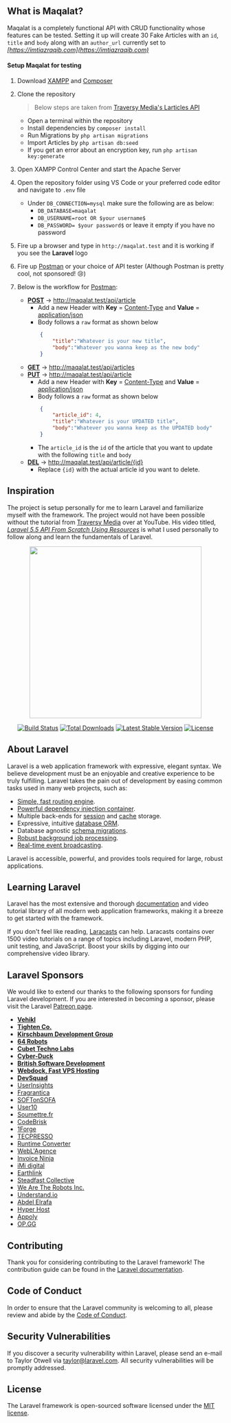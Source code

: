 ## What is Maqalat?
Maqalat is a completely functional API with CRUD functionality whose features can be tested. Setting it up will create 30 Fake Articles with an `id`, `title` and `body` along with an `author_url` currently set to *[https://imtiazraqib.com](https://imtiazraqib.com)*

#### Setup Maqalat for testing
1. Download [XAMPP](https://www.apachefriends.org/index.html) and [Composer](https://getcomposer.org/)
2. Clone the repository
    > Below steps are taken from [Traversy Media's Larticles API](https://github.com/bradtraversy/larticles_api)
    - Open a terminal within the repository
    - Install dependencies by `composer install`
    - Run Migrations by `php artisan migrations`
    - Import Articles by `php artisan db:seed`
    - If you get an error about an encryption key, run `php artisan key:generate`
3. Open XAMPP Control Center and start the Apache Server
4. Open the repository folder using VS Code or your preferred code editor and navigate to `.env` file
    - Under `DB_CONNECTION=mysql` make sure the following are as below:
        - `DB_DATABASE=maqalat`
        - `DB_USERNAME=root OR $your username$`
        - `DB_PASSWORD= $your password$` or leave it empty if you have no password
        
5. Fire up a browser and type in `http://maqalat.test` and it is working if you see the **Laravel** logo
6. Fire up [Postman](https://www.getpostman.com/downloads/) or your choice of API tester (Although Postman is pretty cool, not sponsored! 😢)

7. Below is the workflow for [Postman](https://www.getpostman.com/downloads/):
    - **[POST]()**  -> http://maqalat.test/api/article
        - Add a new Header with **Key** = [Content-Type]() and **Value** = [application/json]()
        - Body follows a `raw` format as shown below
        ```json
            {
                "title":"Whatever is your new title",
                "body":"Whatever you wanna keep as the new body"
            }
        ```
    - **[GET]()**   -> http://maqalat.test/api/articles
    - **[PUT]()**   -> http://maqalat.test/api/article
        - Add a new Header with **Key** = [Content-Type]() and **Value** = [application/json]()
        - Body follows a `raw` format as shown below
        ```json
            {
                "article_id": 4,
                "title":"Whatever is your UPDATED title",
                "body":"Whatever you wanna keep as the UPDATED body"
            }
        ```
        - The `article_id` is the `id` of the article that you want to update with the following `title` and `body`
    - **[DEL]()**   -> http://maqalat.test/api/article/{id}
        - Replace `{id}` with the actual article id you want to delete.

## Inspiration
The project is setup personally for me to learn Laravel and familiarize myself with the framework. The project would not have been possible without the tutorial from [Traversy Media](https://www.youtube.com/channel/UC29ju8bIPH5as8OGnQzwJyA) over at YouTube. His video titled, *[Laravel 5.5 API From Scratch Using Resources](https://www.youtube.com/watch?v=4pc6cgisbKE)* is what I used personally to follow along and learn the fundamentals of Laravel.

<p align="center"><img src="https://res.cloudinary.com/dtfbvvkyp/image/upload/v1566331377/laravel-logolockup-cmyk-red.svg" width="400"></p>

<p align="center">
<a href="https://travis-ci.org/laravel/framework"><img src="https://travis-ci.org/laravel/framework.svg" alt="Build Status"></a>
<a href="https://packagist.org/packages/laravel/framework"><img src="https://poser.pugx.org/laravel/framework/d/total.svg" alt="Total Downloads"></a>
<a href="https://packagist.org/packages/laravel/framework"><img src="https://poser.pugx.org/laravel/framework/v/stable.svg" alt="Latest Stable Version"></a>
<a href="https://packagist.org/packages/laravel/framework"><img src="https://poser.pugx.org/laravel/framework/license.svg" alt="License"></a>
</p>

## About Laravel

Laravel is a web application framework with expressive, elegant syntax. We believe development must be an enjoyable and creative experience to be truly fulfilling. Laravel takes the pain out of development by easing common tasks used in many web projects, such as:

- [Simple, fast routing engine](https://laravel.com/docs/routing).
- [Powerful dependency injection container](https://laravel.com/docs/container).
- Multiple back-ends for [session](https://laravel.com/docs/session) and [cache](https://laravel.com/docs/cache) storage.
- Expressive, intuitive [database ORM](https://laravel.com/docs/eloquent).
- Database agnostic [schema migrations](https://laravel.com/docs/migrations).
- [Robust background job processing](https://laravel.com/docs/queues).
- [Real-time event broadcasting](https://laravel.com/docs/broadcasting).

Laravel is accessible, powerful, and provides tools required for large, robust applications.

## Learning Laravel

Laravel has the most extensive and thorough [documentation](https://laravel.com/docs) and video tutorial library of all modern web application frameworks, making it a breeze to get started with the framework.

If you don't feel like reading, [Laracasts](https://laracasts.com) can help. Laracasts contains over 1500 video tutorials on a range of topics including Laravel, modern PHP, unit testing, and JavaScript. Boost your skills by digging into our comprehensive video library.

## Laravel Sponsors

We would like to extend our thanks to the following sponsors for funding Laravel development. If you are interested in becoming a sponsor, please visit the Laravel [Patreon page](https://patreon.com/taylorotwell).

- **[Vehikl](https://vehikl.com/)**
- **[Tighten Co.](https://tighten.co)**
- **[Kirschbaum Development Group](https://kirschbaumdevelopment.com)**
- **[64 Robots](https://64robots.com)**
- **[Cubet Techno Labs](https://cubettech.com)**
- **[Cyber-Duck](https://cyber-duck.co.uk)**
- **[British Software Development](https://www.britishsoftware.co)**
- **[Webdock, Fast VPS Hosting](https://www.webdock.io/en)**
- **[DevSquad](https://devsquad.com)**
- [UserInsights](https://userinsights.com)
- [Fragrantica](https://www.fragrantica.com)
- [SOFTonSOFA](https://softonsofa.com/)
- [User10](https://user10.com)
- [Soumettre.fr](https://soumettre.fr/)
- [CodeBrisk](https://codebrisk.com)
- [1Forge](https://1forge.com)
- [TECPRESSO](https://tecpresso.co.jp/)
- [Runtime Converter](http://runtimeconverter.com/)
- [WebL'Agence](https://weblagence.com/)
- [Invoice Ninja](https://www.invoiceninja.com)
- [iMi digital](https://www.imi-digital.de/)
- [Earthlink](https://www.earthlink.ro/)
- [Steadfast Collective](https://steadfastcollective.com/)
- [We Are The Robots Inc.](https://watr.mx/)
- [Understand.io](https://www.understand.io/)
- [Abdel Elrafa](https://abdelelrafa.com)
- [Hyper Host](https://hyper.host)
- [Appoly](https://www.appoly.co.uk)
- [OP.GG](https://op.gg)

## Contributing

Thank you for considering contributing to the Laravel framework! The contribution guide can be found in the [Laravel documentation](https://laravel.com/docs/contributions).

## Code of Conduct

In order to ensure that the Laravel community is welcoming to all, please review and abide by the [Code of Conduct](https://laravel.com/docs/contributions#code-of-conduct).

## Security Vulnerabilities

If you discover a security vulnerability within Laravel, please send an e-mail to Taylor Otwell via [taylor@laravel.com](mailto:taylor@laravel.com). All security vulnerabilities will be promptly addressed.

## License

The Laravel framework is open-sourced software licensed under the [MIT license](https://opensource.org/licenses/MIT).
